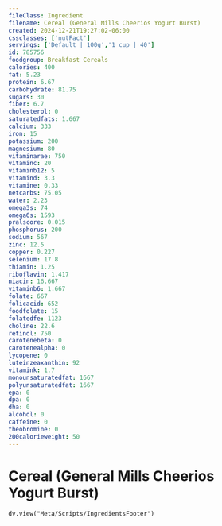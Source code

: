 ```yaml
---
fileClass: Ingredient
filename: Cereal (General Mills Cheerios Yogurt Burst)
created: 2024-12-21T19:27:02-06:00
cssclasses: ['nutFact']
servings: ['Default | 100g','1 cup | 40']
id: 785756
foodgroup: Breakfast Cereals
calories: 400
fat: 5.23
protein: 6.67
carbohydrate: 81.75
sugars: 30
fiber: 6.7
cholesterol: 0
saturatedfats: 1.667
calcium: 333
iron: 15
potassium: 200
magnesium: 80
vitaminarae: 750
vitaminc: 20
vitaminb12: 5
vitamind: 3.3
vitamine: 0.33
netcarbs: 75.05
water: 2.23
omega3s: 74
omega6s: 1593
pralscore: 0.015
phosphorus: 200
sodium: 567
zinc: 12.5
copper: 0.227
selenium: 17.8
thiamin: 1.25
riboflavin: 1.417
niacin: 16.667
vitaminb6: 1.667
folate: 667
folicacid: 652
foodfolate: 15
folatedfe: 1123
choline: 22.6
retinol: 750
carotenebeta: 0
carotenealpha: 0
lycopene: 0
luteinzeaxanthin: 92
vitamink: 1.7
monounsaturatedfat: 1667
polyunsaturatedfat: 1667
epa: 0
dpa: 0
dha: 0
alcohol: 0
caffeine: 0
theobromine: 0
200calorieweight: 50
---
```


# Cereal (General Mills Cheerios Yogurt Burst)

```dataviewjs
dv.view("Meta/Scripts/IngredientsFooter")
```